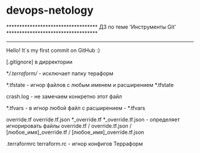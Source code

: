 # devops-netology
*********************************** ДЗ по теме 'Инструменты Git' ***********************************



****************************************************************************************************
Hello! It`s my first commit on GitHub :)

[.gitignore] в дирректории

**/.terraform/* - исключает папку тераформ

*.tfstate - игнор файлов с любым именем и расширением *.tfstate

crash.log - не замечаем конкретно этот файл

*.tfvars - в игнор любой файл с расширением - *.tfvars

override.tf
override.tf.json
*_override.tf
*_override.tf.json  - определяет игнорировать файлы override.tf / override.tf.json / [любое_имя]_override.tf / [любое_имя]_override.tf.json

.terraformrc
terraform.rc   - игнор конфигов Терраформ
